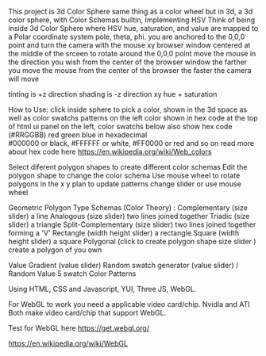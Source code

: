 

This project is 3d Color Sphere same thing as a color wheel but in 3d, a 3d color sphere, with Color Schemas builtin, Implementing HSV
Think of being inside 3d Color Sphere where HSV hue, saturation, and value are mapped to a Polar coordinate system pole, theta, phi.
you are anchored to the 0,0,0 point and turn the camera with the mouse xy browser window centered at the middle of the srceen
to rotate around the 0,0,0 point move the mouse in the direction you wish from the center of the browser window
the farther you move the mouse from the center of the browser the faster the camera will move 

tinting is +z direction
shading is -z direction
xy hue + saturation

How to Use:
click inside sphere to pick a color, shown in the 3d space as well as color swatchs patterns on the left
color shown in hex code at the top of html ui panel on the left, color swatchs below also show hex code
(#RRGGBB) red green blue in hexadecimal  
#000000 or black, #FFFFFF or white, #FF0000 or red and so on 
read more about hex code here 
https://en.wikipedia.org/wiki/Web_colors

Select diferent polygon shapes to create different color schemas
Edit the polygon shape to change the color schema
Use mouse wheel to rotate polygons in the x y plan
to update patterns change slider or use mouse wheel 

Geometric Polygon Type Schemas (Color Theory) :
Complementary (size slider) a line 
Analogous  (size slider)    two lines joined together
Triadic (size slider)     a triangle 
Split-Complementary  (size slider)  two lines joined together forming a 'V'
Rectangle (width height slider) a rectangle
Square (width height slider) a square
Polygonal (click to create polygon shape size slider ) create a polygon of you own

Value Gradient (value slider)
Random swatch generator (value slider) / Random Value
5 swatch Color Patterns 

Using  HTML, CSS and Javascript, YUI, Three JS, WebGL.

For WebGL to work you need a applicable video card/chip.
Nvidia and ATI Both make video card/chip that support WebGL.

Test for WebGL here https://get.webgl.org/ 

https://en.wikipedia.org/wiki/WebGL
